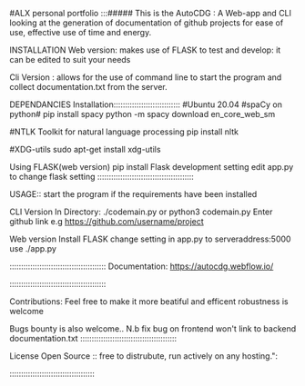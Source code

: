#ALX personal portfolio :::#####
This is the AutoCDG :
A Web-app and CLI looking at the generation of documentation of 
github projects for ease of use, effective use of time 
and energy. 

INSTALLATION
Web version: makes use of FLASK to test and develop: it can be edited to suit your needs 

Cli Version : allows for the use of command line to start the program and collect documentation.txt from the server.

DEPENDANCIES 
Installation:::::::::::::::::::::::::::::
#Ubuntu 20.04
#spaCy on python#
pip install spacy
python -m spacy download en_core_web_sm

#NTLK Toolkit for natural language processing 
pip install nltk

#XDG-utils 
sudo apt-get install xdg-utils

Using FLASK(web version)
pip install Flask development setting 
edit app.py to change flask setting
::::::::::::::::::::::::::::::::::::::::::

USAGE::
start the program if the requirements have been installed 

CLI Version
In Directory:
./codemain.py 
or 
python3 codemain.py
Enter github link e.g https://github.com/username/project

Web version 
Install FLASK
change setting in app.py to serveraddress:5000
use ./app.py 

::::::::::::::::::::::::::::::::::::::::::
Documentation:
https://autocdg.webflow.io/




::::::::::::::::::::::::::::::::::::::::::

Contributions:
Feel free to make it more beatiful and efficent 
robustness is welcome 

Bugs bounty is also welcome.. N.b fix bug on frontend won't link to backend documentation.txt
::::::::::::::::::::::::::::::::::::::::::

License 
Open Source ::
free to distrubute, run actively on any hosting.":

:::::::::::::::::::::::::::::::::::::
